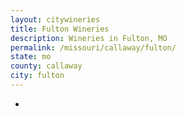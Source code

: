 ```yaml
---
layout: citywineries
title: Fulton Wineries
description: Wineries in Fulton, MO
permalink: /missouri/callaway/fulton/
state: mo
county: callaway
city: fulton
---
```

-
